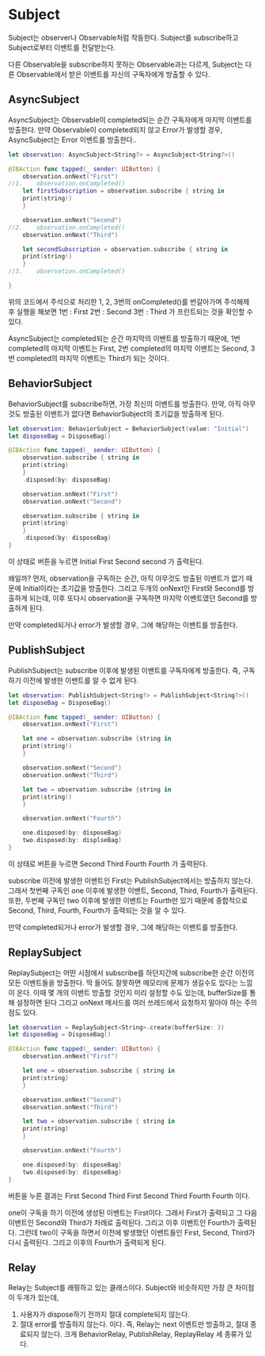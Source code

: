 # Subject

Subject는 observer나 Observable처럼 작동한다.
Subject를 subscribe하고 Subject로부터 이밴트를 전달받는다.

다른 Observable을 subscribe하지 못하는 Observable과는 다르게, Subject는 다른 Observable에서 받은 이밴트를 자신의 구독자에게 방출할 수 있다.

## AsyncSubject

AsyncSubject는 Observable이 completed되는 순간 구독자에게 마지막 이밴트를 방출한다.
만약 Observable이 completed되지 않고 Error가 발생할 경우, AsyncSubject는 Error 이밴트를 방출한다..

```swift
let observation: AsyncSubject<String?> = AsyncSubject<String?>()

@IBAction func tapped(_ sender: UIButton) {
    observation.onNext("First")
//1.	observation.onCompleted()
    let firstSubscription = observation.subscribe { string in 
	print(string!)
    }

    observation.onNext("Second")
//2.	observation.onCompleted()
    observation.onNext("Third")

    let secondSubscription = observation.subscribe { string in
	print(string!)
    }
//3.	observation.onCompleted()

}
```

위의 코드에서 주석으로 처리한 1, 2, 3번의 onCompleted()를 번갈아가며 주석해제 후 실행을 해보면
1번 : First
2번 : Second
3번 : Third
가 프린트되는 것을 확인할 수 있다.

AsyncSubject는 completed되는 순간 마지막의 이밴트를 방출하기 때문에, 1번 completed의 마지막 이벤트는 First, 2번 completed의 마지막 이밴트는 Second, 3번 completed의 마지막 이밴트는 Third가 되는 것이다.

## BehaviorSubject

BehaviorSubject를 subscribe하면, 가장 최신의 이밴트를 방출한다.
만약, 아직 아무것도 방출된 이밴트가 없다면 BehaviorSubject의 초기값을 방출하게 된다.

```swift
let observation: BehaviorSubject = BehaviorSubject(value: "Initial")
let disposeBag = DisposeBag()

@IBAction func tapped(_ sender: UIButton) {
    observation.subscribe { string in
	print(string)
    }
    .disposed(by: disposeBag)

    observation.onNext("First")
    observation.onNext("Second")

    observation.subscribe { string in
	print(string)
    }
    .disposed(by: disposeBag)
}
```

이 상태로 버튼을 누르면
Initial
First
Second
second
가 출력된다.

왜일까?
먼저, observation을 구독하는 순간, 아직 아무것도 방출된 이밴트가 없기 때문에 Initial이라는 초기값을 방출한다.
그리고 두개의 onNext인 First와 Second를 방출하게 되는데, 이후 또다시 observation을 구독하면 마지막 이밴트였던 Second를 방출하게 된다.

만약 completed되거나 error가 발생할 경우, 그에 해당하는 이밴트를 방출한다.

## PublishSubject

PublishSubject는 subscribe 이후에 발생된 이밴트를 구독자에게 방출한다.
즉, 구독하기 이전에 발생한 이밴트를 알 수 없게 된다.

```swift
let observation: PublishSubject<String?> = PublishSubject<String?>()
let disposeBag = DisposeBag()

@IBAction func tapped(_ sender: UIButton) {
    observation.onNext("First")

    let one = observation.subscribe {string in 
	print(string!)
    }

    observation.onNext("Second")
    observation.onNext("Third")

    let two = observation.subscribe {string in
	print(string!)
    }

    observation.onNext("Fourth")

    one.disposed(by: disposeBag)
    two.disposed(by: displseBag)
}
```

이 상태로 버튼을 누르면
Second
Third
Fourth
Fourth
가 출력된다.

subscribe 이전에 발생한 이밴트인 First는 PublishSubject에서는 방출하지 않는다.
그래서 첫번째 구독인 one 이후에 발생한 이밴트, Second, Third, Fourth가 출력된다.
또한, 두번째 구독인 two 이후에 발생한 이밴트는 Fourth만 있기 때문에 종합적으로 Second, Third, Fourth, Fourth가 출력되는 것을 알 수 있다.

만약 completed되거나 error가 발생할 경우, 그에 해당하는 이밴트를 방출한다.

## ReplaySubject

ReplaySubject는 어떤 시점에서 subscribe를 하던지간에 subscribe한 순간 이전의 모든 이밴트들을 방출한다.
딱 들어도 잘못하면 메모리에 문제가 생길수도 있다는 느낌이 온다. 이때 몇 개의 이밴트 방출할 것인지 미리 설정할 수도 있는데, bufferSize를 통해 설정하면 된다
그리고 onNext 메서드를 여러 쓰레드에서 요청하지 말아야 하는 주의점도 있다.

```swift
let observation = ReplaySubject<String>.create(bufferSize: 3)
let disposeBag = DisposeBag()

@IBAction func tapped(_ sender: UIButton) {
    observation.onNext("First")

    let one = observation.subscribe { string in
	print(string)
    }

    observation.onNext("Second")
    observation.onNext("Third")

    let two = observation.subscribe { string in
	print(string)
    }

    observation.onNext("Fourth")

    one.disposed(by: disposeBag)
    two.disposed(by: disposeBag)
}
```

버튼을 누른 결과는
First
Second
Third
First
Second
Third
Fourth
Fourth
이다.

one이 구독을 하기 이전에 생성된 이밴트는 First이다. 그래서 First가 출력되고 그 다음 이밴트인 Second와 Third가 차례로 출력된다. 그리고 이후 이밴트인 Fourth가 출력된다.
그런데 two이 구독을 하면서 이전에 발생했던 이밴트들인 First, Second, Third가 다시 출력된다. 그리고 이후의 Fourth가 출력되게 된다.

## Relay

Relay는 Subject를 래핑하고 있는 클래스이다.
Subject와 비슷하지만 가장 큰 차이점이 두개가 있는데,
1. 사용자가 dispose하기 전까지 절대 complete되지 않는다.
2. 절대 error를 방출하지 않는다.
이다. 즉, Relay는 next 이밴트만 방출하고, 절대 종료되지 않는다.
크게 BehaviorRelay, PublishRelay, ReplayRelay 세 종류가 있다.
